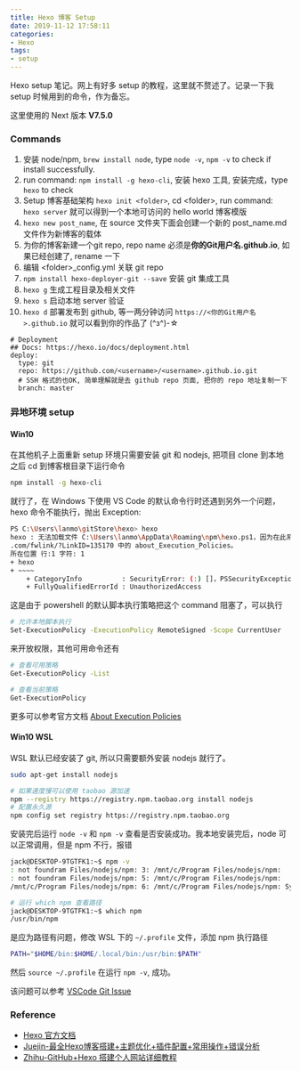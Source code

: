 ```yaml
---
title: Hexo 博客 Setup 
date: 2019-11-12 17:58:11
categories:
- Hexo
tags: 
- setup
---
```

Hexo setup 笔记。网上有好多 setup 的教程，这里就不赘述了。记录一下我 setup 时候用到的命令，作为备忘。

这里使用的 Next 版本 **V7.5.0**

### Commands

1. 安装 node/npm, `brew install node`, type `node -v`, `npm -v` to check if install successfully.
1. run command: `npm install -g hexo-cli`, 安装 hexo 工具, 安装完成，type `hexo` to check
1. Setup 博客基础架构 `hexo init <folder>`, cd \<folder\>, run command: `hexo server` 就可以得到一个本地可访问的 hello world 博客模版
1. `hexo new post_name`, 在 source 文件夹下面会创建一个新的 post_name.md 文件作为新博客的载体
1. 为你的博客新建一个git repo, repo name 必须是**你的Git用户名.github.io**, 如果已经创建了, rename 一下
1. 编辑 \<folder\>\_config.yml 关联 git repo
1. `npm install hexo-deployer-git --save` 安装 git 集成工具
1. `hexo g` 生成工程目录及相关文件
2. `hexo s` 启动本地 server 验证
3. `hexo d` 部署发布到 github, 等一两分钟访问 `https://<你的Git用户名>.github.io` 就可以看到你的作品了 (^з^)-☆

```config
# Deployment
## Docs: https://hexo.io/docs/deployment.html
deploy:
  type: git
  repo: https://github.com/<username>/<username>.github.io.git
  # SSH 格式的也OK, 简单理解就是去 github repo 页面, 把你的 repo 地址复制一下
  branch: master
```

### 异地环境 setup

#### Win10

在其他机子上面重新 setup 环境只需要安装 git 和 nodejs, 把项目 clone 到本地之后 cd 到博客根目录下运行命令

```bash
npm install -g hexo-cli
```

就行了，在 Windows 下使用 VS Code 的默认命令行时还遇到另外一个问题，hexo 命令不能执行，抛出 Exception:

```bash
PS C:\Users\lanmo\gitStore\hexo> hexo
hexo : 无法加载文件 C:\Users\lanmo\AppData\Roaming\npm\hexo.ps1，因为在此系统上禁止运行脚本。有关详细信息，请参阅 https:/go.microsoft
.com/fwlink/?LinkID=135170 中的 about_Execution_Policies。
所在位置 行:1 字符: 1
+ hexo
+ ~~~~
    + CategoryInfo          : SecurityError: (:) []，PSSecurityException
    + FullyQualifiedErrorId : UnauthorizedAccess
```

这是由于 powershell 的默认脚本执行策略把这个 command 阻塞了，可以执行

```bash
# 允许本地脚本执行
Set-ExecutionPolicy -ExecutionPolicy RemoteSigned -Scope CurrentUser
```

来开放权限，其他可用命令还有

```bash
# 查看可用策略
Get-ExecutionPolicy -List

# 查看当前策略
Get-ExecutionPolicy
```

更多可以参考官方文档 [About Execution Policies](https://docs.microsoft.com/en-us/powershell/module/microsoft.powershell.core/about/about_execution_policies?view=powershell-6)

#### Win10 WSL

WSL 默认已经安装了 git, 所以只需要额外安装 nodejs 就行了。

```bash
sudo apt-get install nodejs

# 如果速度慢可以使用 taobao 源加速
npm --registry https://registry.npm.taobao.org install nodejs
# 配置永久源
npm config set registry https://registry.npm.taobao.org
```

安装完后运行 `node -v` 和 `npm -v` 查看是否安装成功。我本地安装完后，node 可以正常调用，但是 npm 不行，报错

```bash
jack@DESKTOP-9TGTFK1:~$ npm -v
: not foundram Files/nodejs/npm: 3: /mnt/c/Program Files/nodejs/npm:
: not foundram Files/nodejs/npm: 5: /mnt/c/Program Files/nodejs/npm:
/mnt/c/Program Files/nodejs/npm: 6: /mnt/c/Program Files/nodejs/npm: Syntax error: word unexpected (expecting "in")

# 运行 which npm 查看路径
jack@DESKTOP-9TGTFK1:~$ which npm
/usr/bin/npm
```

是应为路径有问题，修改 WSL 下的 `~/.profile` 文件，添加 npm 执行路径

```bash
PATH="$HOME/bin:$HOME/.local/bin:/usr/bin:$PATH"
```

然后 `source ~/.profile` 在运行 `npm -v`, 成功。

该问题可以参考 [VSCode Git Issue](https://github.com/microsoft/WSL/issues/1512)

### Reference

* [Hexo 官方文档](https://hexo.io/docs/github-pages)
* [Juejin-最全Hexo博客搭建+主题优化+插件配置+常用操作+错误分析](https://juejin.im/post/5bebfe51e51d45332a456de0)
* [Zhihu-GitHub+Hexo 搭建个人网站详细教程](https://zhuanlan.zhihu.com/p/26625249)
